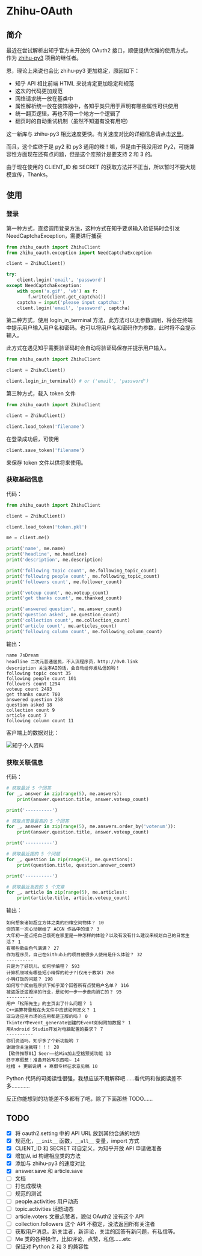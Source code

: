 # Zhihu-OAuth

## 简介

最近在尝试解析出知乎官方未开放的 OAuth2 接口，顺便提供优雅的使用方式，作为 [zhihu-py3][zhihu-py3-github] 项目的继任者。

恩，理论上来说也会比 zhihu-py3 更加稳定，原因如下：

- 知乎 API 相比前端 HTML 来说肯定更加稳定和规范
- 这次的代码更加规范
- 网络请求统一放在基类中
- 属性解析统一放在装饰器中，各知乎类只用于声明有哪些属性可供使用
- 统一翻页逻辑，再也不用一个地方一个逻辑了
- 翻页时的自动重试机制（虽然不知道有没有用吧）

这一新库与 zhihu-py3 相比速度更快。有关速度对比的详细信息请点击[这里][speed-compare]。

而且，这个库终于是 py2 和 py3 通用的辣！嘛，但是由于我没用过 Py2，可能兼容性方面现在还有点问题，但是这个库预计是要支持 2 和 3 的。

由于现在使用的 CLIENT_ID 和 SECRET 的获取方法并不正当，所以暂时不要大规模宣传，Thanks。

## 使用

### 登录

第一种方式，直接调用登录方法，这种方式在知乎要求输入验证码时会引发 NeedCaptchaException，需要进行捕获

```python
from zhihu_oauth import ZhihuClient
from zhihu_oauth.exception import NeedCaptchaException

client = ZhihuClient()

try:
    client.login('email', 'password')
except NeedCaptchaException:
    with open('a.gif', 'wb') as f:
        f.write(client.get_captcha())
    captcha = input('please input captcha:')
    client.login('email', 'password', captcha)
```

第二种方式，使用 login_in_terminal 方法，此方法可以无参数调用，将会在终端中提示用户输入用户名和密码。也可以将用户名和密码作为参数，此时将不会提示输入。

此方式在遇见知乎需要验证码时会自动将验证码保存并提示用户输入。

```python
from zhihu_oauth import ZhihuClient

client = ZhihuClient()

client.login_in_terminal() # or ('email', 'password')
```

第三种方式，载入 token 文件

```python
from zhihu_oauth import ZhihuClient

client = ZhihuClient()

client.load_token('filename')
```

在登录成功后，可使用

```python
client.save_token('filename')
```

来保存 token 文件以供将来使用。

### 获取基础信息

代码：

```python
from zhihu_oauth import ZhihuClient

client = ZhihuClient()

client.load_token('token.pkl')

me = client.me()

print('name', me.name)
print('headline', me.headline)
print('description', me.description)

print('following topic count', me.following_topic_count)
print('following people count', me.following_topic_count)
print('followers count', me.follower_count)

print('voteup count', me.voteup_count)
print('get thanks count', me.thanked_count)

print('answered question', me.answer_count)
print('question asked', me.question_count)
print('collection count', me.collection_count)
print('article count', me.articles_count)
print('following column count', me.following_column_count)
```

输出：

```text
name 7sDream
headline 二次元普通居民，不入流程序员，http://0v0.link
description 关注本AI的话，会自动给你发私信的哟！
following topic count 35
following people count 101
followers count 1294
voteup count 2493
get thanks count 760
answered question 258
question asked 18
collection count 9
article count 7
following column count 11
```

客户端上的数据对比：

![知乎个人资料][zhihu-info-image]

### 获取关联信息

代码：

```python
# 获取最近 5 个回答
for _, answer in zip(range(5), me.answers):
    print(answer.question.title, answer.voteup_count)

print('----------')

# 获取点赞量最高的 5 个回答
for _, answer in zip(range(5), me.answers.order_by('votenum')):
    print(answer.question.title, answer.voteup_count)

print('----------')

# 获取最近提的 5 个问题
for _, question in zip(range(5), me.questions):
    print(question.title, question.answer_count)

print('----------')

# 获取最近发表的 5 个文章
for _, article in zip(range(5), me.articles):
    print(article.title, article.voteup_count)

```

输出：

```
如何想象诸如超立方体之类的四维空间物体？ 10
你的第一次心动献给了 ACGN 作品中的谁？ 3
大年初一差点把自己饿死在家里是一种怎样的体验？以及有没有什么建议来规划自己的日常生活？ 1
有哪些歌曲色气满满？ 27
作为程序员，自己在Github上的项目被很多人使用是什么体验？ 32
----------
只是为了好玩儿，如何学编程？ 593
计算机领域有哪些短小精悍的轮子?(仅用于教学) 268
小明打饭的问题？ 198
如何写个爬虫程序扒下知乎某个回答所有点赞用户名单？ 116
被盗版泛滥毁掉的行业，是如何一步一步走向消亡的？ 95
----------
用户「松阳先生」的主页出了什么问题？ 1
C++运算符重载在头文件中应该如何定义？ 1
亚马逊应用市场的应用都是正版的吗？ 0
Tkinter中event_generate创建的Event如何附加数据？ 1
用Android Studio开发对电脑配置的要求？ 7
----------
你们资道吗，知乎多了个新功能哟 7
谢谢你关注我呀！！！ 28
【软件推荐01】Seer——给Win加上空格预览功能 13
终于寒假惹！准备开始写东西啦~ 14
吐槽 + 更新说明 + 寒假专栏征求意见稿 10
```

Python 代码的可阅读性很强，我想应该不用解释吧……看代码和做阅读差不多…………

反正你能想到的功能差不多都有了吧，除了下面那些 TODO……

## TODO

- [x] 将 oauth2.setting 中的 API URL 放到其他合适的地方
- [x] 规范化，`__init__` 函数，`__all__` 变量，import 方式
- [x] CLIENT_ID 和 SECRET 可自定义，为知乎开放 API 申请做准备
- [x] 增加从 id 构建相应类的方法
- [x] 添加与 zhihu-py3 的速度对比
- [x] answer.save 和 article.save
- [ ] 文档
- [ ] 打包成模块
- [ ] 规范的测试
- [ ] people.activities 用户动态
- [ ] topic.activities 话题动态
- [ ] article.voters 文章点赞者，貌似 OAuth2 没有这个 API
- [ ] collection.followers 这个 API 不稳定，没法返回所有关注者
- [ ] 获取用户消息。新关注者，新评论，关注的回答有新问题，有私信等。
- [ ] Me 类的各种操作，比如评论，点赞，私信……etc
- [ ] 保证对 Python 2 和 3 的兼容性

[zhihu-py3-github]: https://github.com/7sDream/zhihu-py3
[zhihu-info-image]: http://ww2.sinaimg.cn/mw690/88e401f0jw1f2l5my58zxj20xc1hc45z.jpg
[speed-compare]: https://github.com/7sDream/zhihu-oauth/blob/master/compare.md
